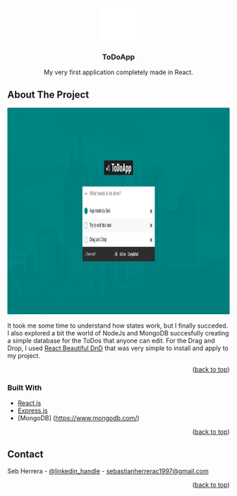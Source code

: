 <div id="top"></div>

<!-- PROJECT LOGO -->
<br />
<div align="center">
  <a href="https://github.com/github_username/repo_name">
    <img src="images/to-do.png" alt="Logo" width="80" height="80">
  </a>

<h3 align="center">ToDoApp</h3>

  <p align="center">
    My very first application completely made in React.
  </p>
</div>

<!-- ABOUT THE PROJECT -->
## About The Project
<div align="center">
  <a href="https://seb-todoapp.herokuapp.com/">
<img src="images/demo.png" alt="Logo" width="1000" height="467">
    </a>
  </div>

It took me some time to understand how states work, but I finally succeded. I also explored a bit the world of NodeJs and MongoDB succesfully creating a simple database for the ToDos that anyone can edit. For the Drag and Drop, I used [React Beautiful DnD](https://github.com/atlassian/react-beautiful-dnd) that was very simple to install and apply to my project.

<p align="right">(<a href="#top">back to top</a>)</p>



### Built With
* [React.js](https://reactjs.org/)
* [Express.js](https://expressjs.com/)
* [MongoDB] (https://www.mongodb.com/)

<p align="right">(<a href="#top">back to top</a>)</p>


<!-- CONTACT -->
## Contact

Seb Herrera - [@linkedin_handle](https://www.linkedin.com/in/sebherrerabe/) - sebastianherrerac1997@gmail.com

<p align="right">(<a href="#top">back to top</a>)</p>
